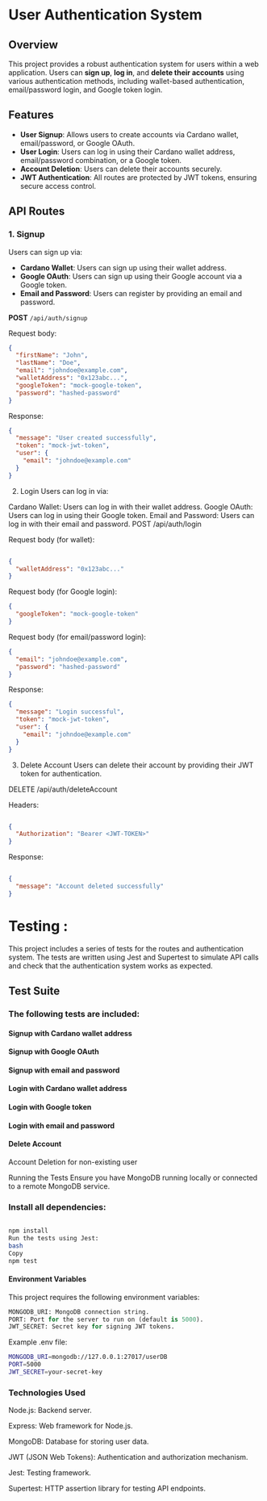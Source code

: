 # User Authentication System

## Overview

This project provides a robust authentication system for users within a web application. Users can **sign up**, **log in**, and **delete their accounts** using various authentication methods, including wallet-based authentication, email/password login, and Google token login.

## Features

- **User Signup**: Allows users to create accounts via Cardano wallet, email/password, or Google OAuth.
- **User Login**: Users can log in using their Cardano wallet address, email/password combination, or a Google token.
- **Account Deletion**: Users can delete their accounts securely.
- **JWT Authentication**: All routes are protected by JWT tokens, ensuring secure access control.

## API Routes

### 1. **Signup**
Users can sign up via:
- **Cardano Wallet**: Users can sign up using their wallet address.
- **Google OAuth**: Users can sign up using their Google account via a Google token.
- **Email and Password**: Users can register by providing an email and password.

**POST** `/api/auth/signup`

Request body:
```json
{
  "firstName": "John",
  "lastName": "Doe",
  "email": "johndoe@example.com",
  "walletAddress": "0x123abc...",
  "googleToken": "mock-google-token",
  "password": "hashed-password"
}
```

Response:

```json
{
  "message": "User created successfully",
  "token": "mock-jwt-token",
  "user": {
    "email": "johndoe@example.com"
  }
}
```
2. Login
Users can log in via:

Cardano Wallet: Users can log in with their wallet address.
Google OAuth: Users can log in using their Google token.
Email and Password: Users can log in with their email and password.
POST /api/auth/login

Request body (for wallet):

```json

{
  "walletAddress": "0x123abc..."
}
```

Request body (for Google login):

```json
{
  "googleToken": "mock-google-token"
}
```
Request body (for email/password login):
```json
{
  "email": "johndoe@example.com",
  "password": "hashed-password"
}
```
Response:

```json
{
  "message": "Login successful",
  "token": "mock-jwt-token",
  "user": {
    "email": "johndoe@example.com"
  }
}
```
3. Delete Account
Users can delete their account by providing their JWT token for authentication.

DELETE /api/auth/deleteAccount

Headers:

```json

{
  "Authorization": "Bearer <JWT-TOKEN>"
}
```
Response:

```json

{
  "message": "Account deleted successfully"
}
```

# Testing : 


This project includes a series of tests for the routes and authentication system. The tests are written using Jest and Supertest to simulate API calls and check that the authentication system works as expected.

## Test Suite

### The following tests are included:
####  Signup with Cardano wallet address
####  Signup with Google OAuth
#### Signup with email and password
#### Login with Cardano wallet address
#### Login with Google token
#### Login with email and password
#### Delete Account
Account Deletion for non-existing user


Running the Tests
Ensure you have MongoDB running locally or connected to a remote MongoDB service.


### Install all dependencies:
```bash

npm install
Run the tests using Jest:
bash
Copy
npm test
```
#### Environment Variables
This project requires the following environment variables:
```python
MONGODB_URI: MongoDB connection string.
PORT: Port for the server to run on (default is 5000).
JWT_SECRET: Secret key for signing JWT tokens.
```
Example .env file:
```bash
MONGODB_URI=mongodb://127.0.0.1:27017/userDB
PORT=5000
JWT_SECRET=your-secret-key
```
### Technologies Used
Node.js: Backend server.

Express: Web framework for Node.js.

MongoDB: Database for storing user data.

JWT (JSON Web Tokens): Authentication and authorization mechanism.

Jest: Testing framework.

Supertest: HTTP assertion library for testing API endpoints.

